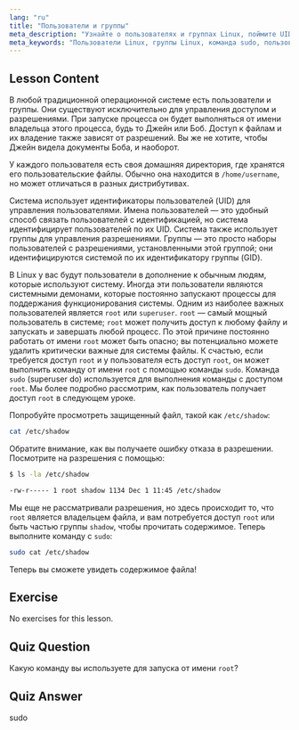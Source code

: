 ```yaml
---
lang: "ru"
title: "Пользователи и группы"
meta_description: "Узнайте о пользователях и группах Linux, поймите UID, GID и пользователя root. Узнайте, как использовать команду sudo для повышения привилегий. Начните свой путь в Linux!"
meta_keywords: "Пользователи Linux, группы Linux, команда sudo, пользователь root, разрешения Linux, учебник Linux, Linux для начинающих, руководство по Linux"
---
```


## Lesson Content

В любой традиционной операционной системе есть пользователи и группы. Они существуют исключительно для управления доступом и разрешениями. При запуске процесса он будет выполняться от имени владельца этого процесса, будь то Джейн или Боб. Доступ к файлам и их владение также зависят от разрешений. Вы же не хотите, чтобы Джейн видела документы Боба, и наоборот.

У каждого пользователя есть своя домашняя директория, где хранятся его пользовательские файлы. Обычно она находится в `/home/username`, но может отличаться в разных дистрибутивах.

Система использует идентификаторы пользователей (UID) для управления пользователями. Имена пользователей — это удобный способ связать пользователей с идентификацией, но система идентифицирует пользователей по их UID. Система также использует группы для управления разрешениями. Группы — это просто наборы пользователей с разрешениями, установленными этой группой; они идентифицируются системой по их идентификатору группы (GID).

В Linux у вас будут пользователи в дополнение к обычным людям, которые используют систему. Иногда эти пользователи являются системными демонами, которые постоянно запускают процессы для поддержания функционирования системы. Одним из наиболее важных пользователей является `root` или `superuser`. `root` — самый мощный пользователь в системе; `root` может получить доступ к любому файлу и запускать и завершать любой процесс. По этой причине постоянно работать от имени `root` может быть опасно; вы потенциально можете удалить критически важные для системы файлы. К счастью, если требуется доступ `root` и у пользователя есть доступ `root`, он может выполнить команду от имени `root` с помощью команды `sudo`. Команда `sudo` (superuser do) используется для выполнения команды с доступом `root`. Мы более подробно рассмотрим, как пользователь получает доступ `root` в следующем уроке.

Попробуйте просмотреть защищенный файл, такой как `/etc/shadow`:

```bash
cat /etc/shadow
```

Обратите внимание, как вы получаете ошибку отказа в разрешении. Посмотрите на разрешения с помощью:

```bash
$ ls -la /etc/shadow

-rw-r----- 1 root shadow 1134 Dec 1 11:45 /etc/shadow
```

Мы еще не рассматривали разрешения, но здесь происходит то, что `root` является владельцем файла, и вам потребуется доступ `root` или быть частью группы `shadow`, чтобы прочитать содержимое. Теперь выполните команду с `sudo`:

```bash
sudo cat /etc/shadow
```

Теперь вы сможете увидеть содержимое файла!

## Exercise

No exercises for this lesson.

## Quiz Question

Какую команду вы используете для запуска от имени `root`?

## Quiz Answer

sudo

